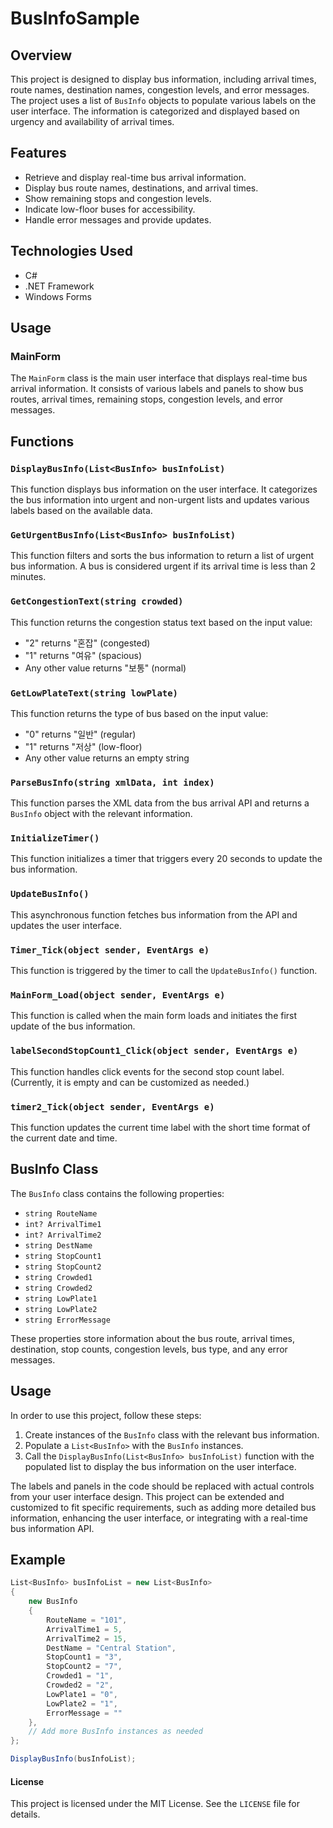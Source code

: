 # BusInfoSample
## Overview
This project is designed to display bus information, including arrival times, route names, destination names, congestion levels, and error messages. The project uses a list of `BusInfo` objects to populate various labels on the user interface. The information is categorized and displayed based on urgency and availability of arrival times.

## Features
- Retrieve and display real-time bus arrival information.
- Display bus route names, destinations, and arrival times.
- Show remaining stops and congestion levels.
- Indicate low-floor buses for accessibility.
- Handle error messages and provide updates.

## Technologies Used
- C#
- .NET Framework
- Windows Forms

## Usage
### MainForm
The `MainForm` class is the main user interface that displays real-time bus arrival information. It consists of various labels and panels to show bus routes, arrival times, remaining stops, congestion levels, and error messages.

## Functions
### `DisplayBusInfo(List<BusInfo> busInfoList)`
This function displays bus information on the user interface. It categorizes the bus information into urgent and non-urgent lists and updates various labels based on the available data.

### `GetUrgentBusInfo(List<BusInfo> busInfoList)`
This function filters and sorts the bus information to return a list of urgent bus information. A bus is considered urgent if its arrival time is less than 2 minutes.

### `GetCongestionText(string crowded)`
This function returns the congestion status text based on the input value:
- "2" returns "혼잡" (congested)
- "1" returns "여유" (spacious)
- Any other value returns "보통" (normal)

### `GetLowPlateText(string lowPlate)`
This function returns the type of bus based on the input value:
- "0" returns "일반" (regular)
- "1" returns "저상" (low-floor)
- Any other value returns an empty string

### `ParseBusInfo(string xmlData, int index)`
This function parses the XML data from the bus arrival API and returns a `BusInfo` object with the relevant information.

### `InitializeTimer()`
This function initializes a timer that triggers every 20 seconds to update the bus information.

### `UpdateBusInfo()`
This asynchronous function fetches bus information from the API and updates the user interface.

### `Timer_Tick(object sender, EventArgs e)`
This function is triggered by the timer to call the `UpdateBusInfo()` function.

### `MainForm_Load(object sender, EventArgs e)`
This function is called when the main form loads and initiates the first update of the bus information.

### `labelSecondStopCount1_Click(object sender, EventArgs e)`
This function handles click events for the second stop count label. (Currently, it is empty and can be customized as needed.)

### `timer2_Tick(object sender, EventArgs e)`
This function updates the current time label with the short time format of the current date and time.

## BusInfo Class
The `BusInfo` class contains the following properties:
- `string RouteName`
- `int? ArrivalTime1`
- `int? ArrivalTime2`
- `string DestName`
- `string StopCount1`
- `string StopCount2`
- `string Crowded1`
- `string Crowded2`
- `string LowPlate1`
- `string LowPlate2`
- `string ErrorMessage`

These properties store information about the bus route, arrival times, destination, stop counts, congestion levels, bus type, and any error messages.

## Usage
In order to use this project, follow these steps:
1. Create instances of the `BusInfo` class with the relevant bus information.
2. Populate a `List<BusInfo>` with the `BusInfo` instances.
3. Call the `DisplayBusInfo(List<BusInfo> busInfoList)` function with the populated list to display the bus information on the user interface.

The labels and panels in the code should be replaced with actual controls from your user interface design.
This project can be extended and customized to fit specific requirements, such as adding more detailed bus information, enhancing the user interface, or integrating with a real-time bus information API.

## Example
```csharp
List<BusInfo> busInfoList = new List<BusInfo>
{
    new BusInfo
    {
        RouteName = "101",
        ArrivalTime1 = 5,
        ArrivalTime2 = 15,
        DestName = "Central Station",
        StopCount1 = "3",
        StopCount2 = "7",
        Crowded1 = "1",
        Crowded2 = "2",
        LowPlate1 = "0",
        LowPlate2 = "1",
        ErrorMessage = ""
    },
    // Add more BusInfo instances as needed
};

DisplayBusInfo(busInfoList);
```

#### License
This project is licensed under the MIT License. See the `LICENSE` file for details.
